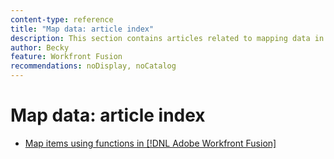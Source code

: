 ```yaml
---
content-type: reference
title: "Map data: article index"
description: This section contains articles related to mapping data in Workfront Fusion.
author: Becky
feature: Workfront Fusion
recommendations: noDisplay, noCatalog
---
```


# Map data: article index
* [Map items using functions in [!DNL Adobe Workfront Fusion]](/help/workfront-fusion/create-scenarios/map-data/map-using-functions.md)

